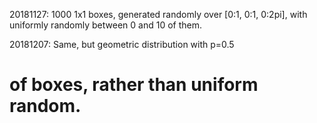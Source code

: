 20181127: 1000 1x1 boxes, generated randomly over
[0:1, 0:1, 0:2pi], with uniformly randomly between
0 and 10 of them.

20181207: Same, but geometric distribution with p=0.5
# of boxes, rather than uniform random.
